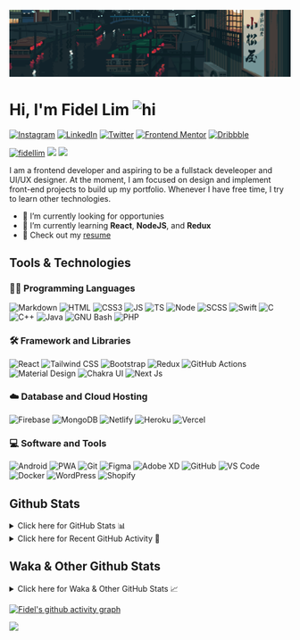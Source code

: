 ![Tokyo Downtown](tokyoDowntown.gif)

# Hi, I'm Fidel Lim <img src="https://user-images.githubusercontent.com/1303154/88677602-1635ba80-d120-11ea-84d8-d263ba5fc3c0.gif" width="28px" alt="hi">

[![Instagram](https://img.shields.io/badge/-Instagram-E4405F?logo=instagram&logoColor=white&style=flat-square)](https://www.instagram.com/_fidel_lim_/)
[![LinkedIn](https://img.shields.io/badge/-LinkedIn-0A66C2?logo=linkedin&style=flat-square)](https://www.linkedin.com/in/fidellim/)
[![Twitter](https://img.shields.io/badge/-Twitter-1DA1F2?logo=twitter&logoColor=white&style=flat-square)](https://twitter.com/fidellim)
[![Frontend Mentor](https://img.shields.io/badge/-Frontend_Mentor-3F54A3?logo=frontendmentor&logoColor=white&style=flat-square)](https://www.frontendmentor.io/profile/fidellim)
[![Dribbble](https://img.shields.io/badge/-Dribbble-EA4C89?logo=dribbble&logoColor=white&style=flat-square)](https://dribbble.com/fidellim)

[<img src="https://komarev.com/ghpvc/?username=fidellim&label=Profile%20views&color=0e75b6&style=flat-square" alt="fidellim" />](https://github.com/fidellim/fidellim)
[<img src="https://img.shields.io/badge/Email-lim.fidel%40gmail.com-orange?style=flat-square&logo=gmail">](mailto:lim.fidel@gmail.com)
[<img src="https://img.shields.io/badge/Personal%20Site-fidellim--portfolio.netlify.app-red?style=flat-square&logo=safari">](https://fidellim-portfolio.netlify.app/)

I am a frontend developer and aspiring to be a fullstack develeoper and UI/UX designer. At the moment, I am focused on design and implement front-end projects to build up my portfolio. Whenever I have free time, I try to learn other technologies.

- 🔭 I’m currently looking for opportunies
- 🌱 I’m currently learning **React**, **NodeJS**, and **Redux**
- 📝 Check out my [resume](https://fidellim-portfolio.netlify.app/Resume)

## Tools & Technologies

### 👨‍💻 Programming Languages

![Markdown](https://img.shields.io/badge/-Markdown-000000?logo=markdown&logoColor=white&style=flat-square)
![HTML](https://img.shields.io/badge/-HTML-E34F26?logo=html5&logoColor=white&style=flat-square)
![CSS3](https://img.shields.io/badge/-CSS-157286?logo=css3&style=flat-square)
![JS](https://img.shields.io/badge/-JavaScript-F7DF1E?logo=javascript&logoColor=black&logoWidth=25&style=flat-square)
![TS](https://img.shields.io/badge/-TypeScript-3178C6?logo=typescript&logoColor=black&logoWidth=25&style=flat-square)
![Node](https://img.shields.io/badge/-NodeJS-F05032?logo=node.js&logoColor=white&style=flat-square)
![SCSS](https://img.shields.io/badge/-SASS-C76494?logo=sass&logoColor=white&logoWidth=25&style=flat-square)
![Swift](https://img.shields.io/badge/-Swift-FA7343?logo=swift&logoColor=white&logoWidth=25&style=flat-square)
![C](https://custom-icon-badges.herokuapp.com/badge/C-03599C.svg?logo=c-in-hexagon&logoColor=white&style=flat-square)
![C++](https://custom-icon-badges.herokuapp.com/badge/C++-CC0000.svg?logo=cpp2&logoColor=white&style=flat-square)
![Java](https://img.shields.io/badge/-Java-007396?logo=java&logoColor=white&logoWidth=25&style=flat-square)
![GNU Bash](https://img.shields.io/badge/-Bash-4EAA25?logo=gnubash&logoColor=white&logoWidth=25&style=flat-square)
![PHP](https://img.shields.io/badge/-PHP-777BB4?logo=php&logoColor=white&logoWidth=25&style=flat-square)

### 🛠️ Framework and Libraries

![React](https://img.shields.io/badge/-React-000000?logo=react&logoColor=61DAFB&style=flat-square)
![Tailwind CSS](https://img.shields.io/badge/-Tailwind_CSS-15B3C0?logo=tailwindcss&logoColor=white&logoWidth=25&style=flat-square)
![Bootstrap](https://img.shields.io/badge/-Bootstrap-7952B3?logo=bootstrap&logoColor=white&logoWidth=25)
![Redux](https://img.shields.io/badge/-Redux-764ABC?logo=redux&logoColor=white&logoWidth=25)
![GitHub Actions](https://img.shields.io/badge/-GitHub_Actions-2088FF?logo=githubactions&logoColor=white&logoWidth=25)
![Material Design](https://img.shields.io/badge/-Material_Design-000?logo=materialdesign&logoColor=757575&logoWidth=25)
![Chakra UI](https://img.shields.io/badge/-Chakra_UI-319795?logo=chakraui&logoColor=fff&logoWidth=25)
![Next Js](https://img.shields.io/badge/-Next_JS-000?logo=next.js&logoColor=fff&logoWidth=25)

### ☁️ Database and Cloud Hosting

![Firebase](https://img.shields.io/badge/-Firebase-F05032?logo=firebase&logoColor=white&style=flat-square)
![MongoDB](https://img.shields.io/badge/-MongoDB-47A248?logo=mongodb&logoColor=white&style=flat-square)
![Netlify](https://img.shields.io/badge/-Netlify-00C7B7?logo=netlify&logoColor=white&style=flat-square)
![Heroku](https://img.shields.io/badge/-Heroku-430098?logo=heroku&logoColor=white&logoWidth=25)
![Vercel](https://img.shields.io/badge/-Vercel-000000?logo=vercel&logoColor=white&style=flat-square)

### 💻 Software and Tools

![Android](https://img.shields.io/badge/-Android-3DDC84?logo=android&logoColor=black&logoWidth=25&style=flat-square)
![PWA](https://img.shields.io/badge/-PWA-550EBE?logo=pwa&logoColor=white&style=flat-square)
![Git](https://img.shields.io/badge/-Git-F05032?logo=git&logoColor=white&style=flat-square)
![Figma](https://img.shields.io/badge/-Figma-F24E1E?logo=figma&logoColor=white&style=flat-square)
![Adobe XD](https://img.shields.io/badge/-Adobe%20XD-FF61F6?logo=adobe%20xd&logoColor=black&logoWidth=25&style=flat-square)
![GitHub](https://img.shields.io/badge/-GitHub-181717?logo=github&style=flat-square)
![VS Code](https://img.shields.io/badge/-VS%20Code-007ACC?logo=visual%20studio%20code&style=flat-square)
![Docker](https://img.shields.io/badge/-Docker-2496ED?logo=docker&logoColor=white&style=flat-square)
![WordPress](https://img.shields.io/badge/-WordPress-21759B?logo=wordpress&logoColor=white&style=flat-square)
![Shopify](https://img.shields.io/badge/-Shopify-7AB55C?logo=shopify&logoColor=white&style=flat-square)

<!-- https://github.com/JaeSeoKim/badge42 -->

<!-- ## 42 Stats

<details>
<summary> Click here for &nbsp;
<img src="https://img.shields.io/badge/-Abu_Dhabi-000000?logo=42&style=flat-square">
</summary> -->

<!-- <img src="https://badge42.herokuapp.com/api/stats/flim?privacyEmail=true">
<img src="https://badge42.herokuapp.com/api/stats/flim?cursus=C%20Piscine&privacyEmail=true"> -->

<!-- [![flim's 42 stats](https://badge42.vercel.app/api/v2/stats/cl1c1a9ce001109mq8crq44uh?cursusId=9)](https://github.com/JaeSeoKim/badge42)
[![flim's 42 stats](https://badge42.vercel.app/api/v2/stats/cl1c1a9ce001109mq8crq44uh?cursusId=21)](https://github.com/JaeSeoKim/badge42) -->

</details>

## Github Stats

<details>
	<summary>
		Click here for GitHub Stats 📊
	</summary>
	<br/>

<img src="https://github-readme-stats.vercel.app/api/top-langs/?username=fidellim&layout=compact&langs_count=8&hide=scss,css,html&theme=dracula&border_color=ff4499" alt="fidellim" />
<img src="https://github-readme-stats.vercel.app/api?username=fidellim&show_icons=true&locale=en&theme=tokyonight&hide_border=true" alt="fidellim" />
<img src="https://github-readme-streak-stats.herokuapp.com?user=fidellim&theme=material-palenight&hide_border=true&date_format=M%20j%5B%2C%20Y%5D" alt="fidellim" />

</details>

<details>
	<summary>
		Click here for Recent GitHub Activity 🚴
	</summary>
	<br/>

<!--RECENT_ACTIVITY:start-->

1. ⭐ Starred [amirshnll/custom-device-emulation-chrome](https://github.com/amirshnll/custom-device-emulation-chrome)
2. 🎉 Merged PR [#32](https://github.com/ObelusFamily/Anythink-Market-pvk6t/pull/32) in [ObelusFamily/Anythink-Market-pvk6t](https://github.com/ObelusFamily/Anythink-Market-pvk6t)
3. 💪 Opened PR [#32](https://github.com/ObelusFamily/Anythink-Market-pvk6t/pull/32) in [ObelusFamily/Anythink-Market-pvk6t](https://github.com/ObelusFamily/Anythink-Market-pvk6t)
4. 🎉 Merged PR [#31](https://github.com/ObelusFamily/Anythink-Market-pvk6t/pull/31) in [ObelusFamily/Anythink-Market-pvk6t](https://github.com/ObelusFamily/Anythink-Market-pvk6t)
5. 💪 Opened PR [#31](https://github.com/ObelusFamily/Anythink-Market-pvk6t/pull/31) in [ObelusFamily/Anythink-Market-pvk6t](https://github.com/ObelusFamily/Anythink-Market-pvk6t)
<!--RECENT_ACTIVITY:end-->

<!--RECENT_ACTIVITY:last_update_end-->

</details>

## Waka & Other Github Stats

<details>
	<summary>
		Click here for Waka & Other GitHub Stats 📈
	</summary>
	<br/>

<!--START_SECTION:waka-->
![Lines of code](https://img.shields.io/badge/From%20Hello%20World%20I%27ve%20Written-749%20Thousand%20lines%20of%20code-blue)

**🐱 My GitHub Data** 

> 🏆 117 Contributions in the Year 2023
 > 
> 📦 187.1 kB Used in GitHub's Storage 
 > 
> 💼 Opted to Hire
 > 
> 📜 86 Public Repositories 
 > 
> 🔑 0 Private Repositories  
 > 
**I'm a Night 🦉** 

```text
🌞 Morning    77 commits     █░░░░░░░░░░░░░░░░░░░░░░░░   6.35% 
🌆 Daytime    413 commits    ████████░░░░░░░░░░░░░░░░░   34.05% 
🌃 Evening    499 commits    ██████████░░░░░░░░░░░░░░░   41.14% 
🌙 Night      224 commits    ████░░░░░░░░░░░░░░░░░░░░░   18.47%

```
📅 **I'm Most Productive on Thursday** 

```text
Monday       137 commits    ██░░░░░░░░░░░░░░░░░░░░░░░   11.29% 
Tuesday      160 commits    ███░░░░░░░░░░░░░░░░░░░░░░   13.19% 
Wednesday    162 commits    ███░░░░░░░░░░░░░░░░░░░░░░   13.36% 
Thursday     238 commits    █████░░░░░░░░░░░░░░░░░░░░   19.62% 
Friday       112 commits    ██░░░░░░░░░░░░░░░░░░░░░░░   9.23% 
Saturday     166 commits    ███░░░░░░░░░░░░░░░░░░░░░░   13.69% 
Sunday       238 commits    █████░░░░░░░░░░░░░░░░░░░░   19.62%

```


📊 **This Week I Spent My Time On** 

```text
⌚︎ Time Zone: Asia/Dubai

💬 Programming Languages: 
JavaScript               7 hrs 56 mins       █████████░░░░░░░░░░░░░░░░   37.27% 
PHP                      4 hrs 7 mins        ████░░░░░░░░░░░░░░░░░░░░░   19.36% 
SCSS                     3 hrs 5 mins        ███░░░░░░░░░░░░░░░░░░░░░░   14.55% 
Blade Template           2 hrs 28 mins       ███░░░░░░░░░░░░░░░░░░░░░░   11.61% 
Bash                     2 hrs 12 mins       ██░░░░░░░░░░░░░░░░░░░░░░░   10.34%

🔥 Editors: 
VS Code                  21 hrs 17 mins      █████████████████████████   100.0%

🐱‍💻 Projects: 
the-rochester-revamp     9 hrs 41 mins       ███████████░░░░░░░░░░░░░░   45.49% 
ntfp-revamp              3 hrs 46 mins       ████░░░░░░░░░░░░░░░░░░░░░   17.73% 
mango-tree-residences-rev2 hrs 41 mins       ███░░░░░░░░░░░░░░░░░░░░░░   12.61% 
kasara-revamp            1 hr 40 mins        ██░░░░░░░░░░░░░░░░░░░░░░░   7.85% 
paddington-place-revamp  1 hr 32 mins        █░░░░░░░░░░░░░░░░░░░░░░░░   7.22%

💻 Operating System: 
Windows                  21 hrs 17 mins      █████████████████████████   100.0%

```

**I Mostly Code in JavaScript** 

```text
JavaScript               28 repos            █████████░░░░░░░░░░░░░░░░   38.36% 
SCSS                     17 repos            █████░░░░░░░░░░░░░░░░░░░░   23.29% 
HTML                     11 repos            ███░░░░░░░░░░░░░░░░░░░░░░   15.07% 
CSS                      7 repos             ██░░░░░░░░░░░░░░░░░░░░░░░   9.59% 
C                        4 repos             █░░░░░░░░░░░░░░░░░░░░░░░░   5.48%

```



 Last Updated on 25/01/2023 05:24:40 UTC
<!--END_SECTION:waka-->

</details>

[![Fidel's github activity graph](https://github-readme-activity-graph.cyclic.app/graph?username=fidellim&theme=material-palenight&hide_border=true)](https://github.com/ashutosh00710/github-readme-activity-graph)

<img src="https://capsule-render.vercel.app/api?type=waving&color=gradient&height=80&section=footer"/>
